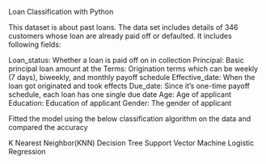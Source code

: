 Loan Classification with Python

This dataset is about past loans. The data set includes details of 346 customers whose loan are already paid off or defaulted. It includes following fields:


Loan_status: Whether a loan is paid off on in collection
Principal: Basic principal loan amount at the
Terms: Origination terms which can be weekly (7 days), biweekly, and monthly payoff schedule
Effective_date: When the loan got originated and took effects
Due_date: Since it’s one-time payoff schedule, each loan has one single due date
Age: Age of applicant
Education: Education of applicant
Gender: The gender of applicant


Fitted the model using the below classification algorithm on the data and compared the accuracy

K Nearest Neighbor(KNN)
Decision Tree
Support Vector Machine
Logistic Regression
